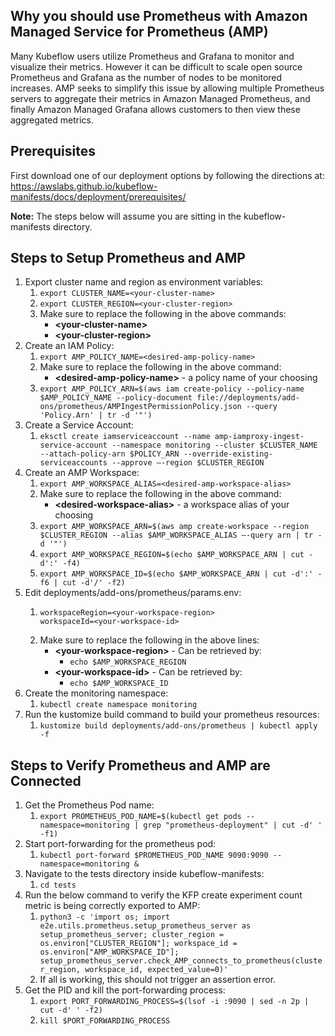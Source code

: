 ## Why you should use Prometheus with Amazon Managed Service for Prometheus (AMP)
Many Kubeflow users utilize Prometheus and Grafana to monitor and visualize their metrics. However it can be difficult to scale open source Prometheus and Grafana as the number of nodes to be monitored increases. AMP seeks to simplify this issue by allowing multiple Prometheus servers to aggregate their metrics in Amazon Managed Prometheus, and finally Amazon Managed Grafana allows customers to then view these aggregated metrics.

## Prerequisites
First download one of our deployment options by following the directions at: https://awslabs.github.io/kubeflow-manifests/docs/deployment/prerequisites/

**Note:** The steps below will assume you are sitting in the kubeflow-manifests directory.

## Steps to Setup Prometheus and AMP
1. Export cluster name and region as environment variables:
    1. `export CLUSTER_NAME=<your-cluster-name>`
    2. `export CLUSTER_REGION=<your-cluster-region>`
    3. Make sure to replace the following in the above commands:
        * **\<your-cluster-name\>**
        * **\<your-cluster-region\>**
2. Create an IAM Policy:
    1. `export AMP_POLICY_NAME=<desired-amp-policy-name>`
    2. Make sure to replace the following in the above command:
        * **\<desired-amp-policy-name\>** - a policy name of your choosing
    3. `export AMP_POLICY_ARN=$(aws iam create-policy --policy-name $AMP_POLICY_NAME --policy-document file://deployments/add-ons/prometheus/AMPIngestPermissionPolicy.json --query 'Policy.Arn' | tr -d '"')`
3. Create a Service Account:
    1. `eksctl create iamserviceaccount --name amp-iamproxy-ingest-service-account --namespace monitoring --cluster $CLUSTER_NAME --attach-policy-arn $POLICY_ARN --override-existing-serviceaccounts --approve —-region $CLUSTER_REGION`
4. Create an AMP Workspace:
    1. `export AMP_WORKSPACE_ALIAS=<desired-amp-workspace-alias>`
    2. Make sure to replace the following in the above command:
        * **\<desired-workspace-alias\>** - a workspace alias of your choosing
    3. `export AMP_WORKSPACE_ARN=$(aws amp create-workspace --region $CLUSTER_REGION --alias $AMP_WORKSPACE_ALIAS —-query arn | tr -d '"')`
    4. `export AMP_WORKSPACE_REGION=$(echo $AMP_WORKSPACE_ARN | cut -d':' -f4)`
    5. `export AMP_WORKSPACE_ID=$(echo $AMP_WORKSPACE_ARN | cut -d':' -f6 | cut -d'/' -f2)`
5. Edit deployments/add-ons/prometheus/params.env:
    1. ```
       workspaceRegion=<your-workspace-region>
       workspaceId=<your-workspace-id>
       ```
    2. Make sure to replace the following in the above lines:
        * **\<your-workspace-region\>** - Can be retrieved by:
            * `echo $AMP_WORKSPACE_REGION`
        * **\<your-workspace-id\>** - Can be retrieved by:
            * `echo $AMP_WORKSPACE_ID`
6. Create the monitoring namespace:
    1. `kubectl create namespace monitoring`
7. Run the kustomize build command to build your prometheus resources:
    1. `kustomize build deployments/add-ons/prometheus | kubectl apply -f`

## Steps to Verify Prometheus and AMP are Connected
1. Get the Prometheus Pod name:
    1. `export PROMETHEUS_POD_NAME=$(kubectl get pods --namespace=monitoring | grep "prometheus-deployment" | cut -d' ' -f1)`
2. Start port-forwarding for the prometheus pod:
    1. `kubectl port-forward $PROMETHEUS_POD_NAME 9090:9090 --namespace=monitoring &`
3. Navigate to the tests directory inside kubeflow-manifests:
    1. `cd tests`
5. Run the below command to verify the KFP create experiment count metric is being correctly exported to AMP:
    1. `python3 -c 'import os; import e2e.utils.prometheus.setup_prometheus_server as setup_prometheus_server; cluster_region = os.environ["CLUSTER_REGION"]; workspace_id = os.environ["AMP_WORKSPACE_ID"]; setup_prometheus_server.check_AMP_connects_to_prometheus(cluster_region, workspace_id, expected_value=0)'`
    2. If all is working, this should not trigger an assertion error.
6. Get the PID and kill the port-forwarding process:
    1. `export PORT_FORWARDING_PROCESS=$(lsof -i :9090 | sed -n 2p | cut -d' ' -f2)`
    2. `kill $PORT_FORWARDING_PROCESS`
